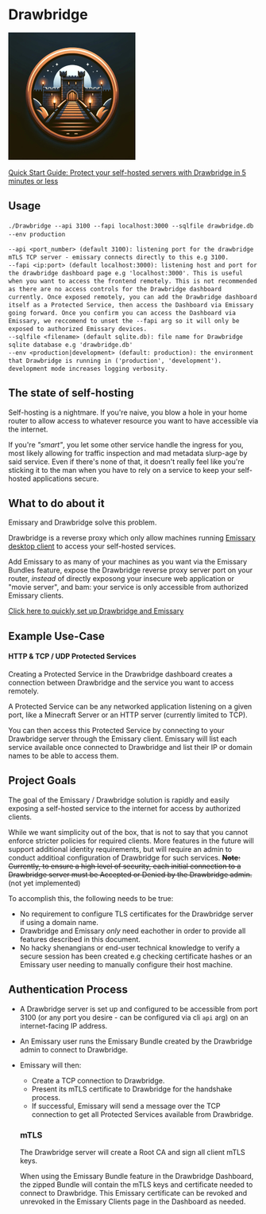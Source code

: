 # Drawbridge

![Drawbridge Logo](./drawbridge_logo.jpg)

[Quick Start Guide: Protect your self-hosted servers with Drawbridge in 5 minutes or less](https://github.com/dhens/Drawbridge/wiki/Latest-Quick%E2%80%90Start-Guide-for-Drawbridge-and-Emissary-%E2%80%90-Minecraft-Server)

## Usage
`./Drawbridge --api 3100 --fapi localhost:3000 --sqlfile drawbridge.db --env production`
```
--api <port_number> (default 3100): listening port for the drawbridge mTLS TCP server - emissary connects directly to this e.g 3100.
--fapi <ip:port> (default localhost:3000): listening host and port for the drawbridge dashboard page e.g 'localhost:3000'. This is useful when you want to access the frontend remotely. This is not recommended as there are no access controls for the Drawbridge dashboard currently. Once exposed remotely, you can add the Drawbridge dashboard itself as a Protected Service, then access the Dashboard via Emissary going forward. Once you confirm you can access the Dashboard via Emissary, we reccomend to unset the --fapi arg so it will only be exposed to authorized Emissary devices.
--sqlfile <filename> (default sqlite.db): file name for Drawbridge sqlite database e.g 'drawbridge.db'
--env <production|development> (default: production): the environment that Drawbridge is running in ('production', 'development'). development mode increases logging verbosity.
```

## The state of self-hosting

Self-hosting is a nightmare. If you're naive, you blow a hole in your home router to allow access to whatever resource you want to have accessible via the internet.

If you're _"smart"_, you let some other service handle the ingress for you, most likely allowing for traffic inspection and mad metadata slurp-age by said service.
Even if there's none of that, it doesn't really feel like you're sticking it to the man when you have to rely on a service to keep your self-hosted applications secure.

## What to do about it

Emissary and Drawbridge solve this problem.

Drawbridge is a reverse proxy which only allow machines running [Emissary desktop client](https://github.com/dhens/Emissary-Daemon) to access your self-hosted services.

Add Emissary to as many of your machines as you want via the Emissary Bundles feature, expose the Drawbridge reverse proxy server port on your router, _instead_ of directly exposong your insecure web application or "movie server", and bam: your service is only accessible from authorized Emissary clients.

[Click here to quickly set up Drawbridge and Emissary](https://github.com/dhens/Drawbridge/wiki/Latest-Quick%E2%80%90Start-Guide-for-Drawbridge-and-Emissary-%E2%80%90-Minecraft-Server)

## Example Use-Case

#### HTTP & TCP / UDP Protected Services

Creating a Protected Service in the Drawbridge dashboard creates a connection between Drawbridge and the service you want to access remotely.

A Protected Service can be any networked application listening on a given port, like a Minecraft Server or an HTTP server (currently limited to TCP).

You can then access this Protected Service by connecting to your Drawbridge server through the Emissary client. Emissary will list each service available once connected to Drawbridge and list their IP or domain names to be able to access them.

## Project Goals

The goal of the Emissary / Drawbridge solution is rapidly and easily exposing a self-hosted service to the internet for access by authorized clients.

While we want simplicity out of the box, that is not to say that you cannot enforce stricter policies for required clients. More features in the future will support additional identity requirements, but will require an admin to conduct additioal configuration of Drawbridge for such services.
~~**Note**: Currently, to ensure a high level of security, each initial connection to a Drawbridge server must be Accepted or Denied by the Drawbridge admin.~~ (not yet implemented)

To accomplish this, the following needs to be true:

- No requirement to configure TLS certificates for the Drawbridge server if using a domain name.
- Drawbridge and Emissary _only_ need eachother in order to provide all features described in this document.
- No hacky shenangians or end-user technical knowledge to verify a secure session has been created e.g checking certificate hashes or an Emissary user needing to manually configure their host machine.

## Authentication Process

- A Drawbridge server is set up and configured to be accessible from port 3100 (or any port you desire - can be configured via cli `api` arg) on an internet-facing IP address.
- An Emissary user runs the Emissary Bundle created by the Drawbridge admin to connect to Drawbridge.
- Emissary will then:

  - Create a TCP connection to Drawbridge.
  - Present its mTLS certificate to Drawbridge for the handshake process.
  - If successful, Emissary will send a message over the TCP connection to get all Protected Services available from Drawbridge.

  ### mTLS

  The Drawbridge server will create a Root CA and sign all client mTLS keys.

  When using the Emissary Bundle feature in the Drawbridge Dashboard, the zipped Bundle will contain the mTLS keys and certificate needed to connect to Drawbridge. This Emissary certificate can be revoked and unrevoked in the Emissary Clients page in the Dashboard as needed.
